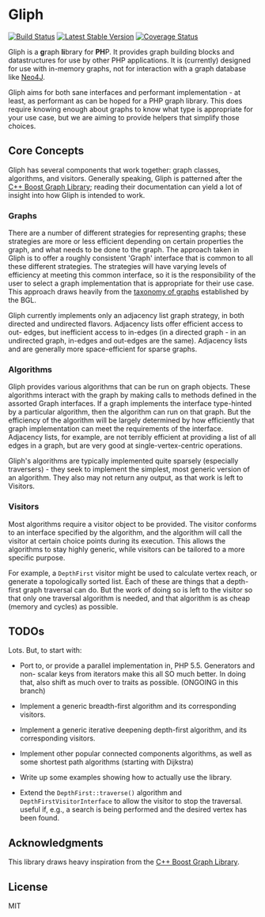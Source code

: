 # Gliph

[![Build Status](https://travis-ci.org/sdboyer/gliph.png?branch=master)](https://travis-ci.org/sdboyer/gliph)
[![Latest Stable Version](https://poser.pugx.org/sdboyer/gliph/v/stable.png)](https://packagist.org/packages/sdboyer/gliph)
[![Coverage Status](https://coveralls.io/repos/sdboyer/gliph/badge.png?branch=master)](https://coveralls.io/r/sdboyer/gliph?branch=master)

Gliph is a **g**raph **li**brary for **PH**P. It provides graph building blocks
and datastructures for use by other PHP applications. It is (currently) designed
for use with in-memory graphs, not for interaction with a graph database like
[Neo4J](http://neo4j.org/).

Gliph aims for both sane interfaces and performant implementation - at least, as
performant as can be hoped for a PHP graph library. This does require knowing
enough about graphs to know what type is appropriate for your use case, but we
are aiming to provide helpers that simplify those choices.

## Core Concepts

Gliph has several components that work together: graph classes, algorithms, and
visitors. Generally speaking, Gliph is patterned after the [C++ Boost Graph
Library](http://www.boost.org/libs/graph/doc); reading their documentation can
yield a lot of insight into how Gliph is intended to work.

### Graphs

There are a number of different strategies for representing graphs; these
strategies are more or less efficient depending on certain properties the graph,
and what needs to be done to the graph. The approach taken in Gliph is to offer
a roughly consistent 'Graph' interface that is common to all these different
strategies. The strategies will have varying levels of efficiency at meeting
this common interface, so it is the responsibility of the user to select a graph
implementation that is appropriate for their use case. This approach draws
heavily from the [taxonomy of
graphs](http://www.boost.org/doc/libs/1_54_0/libs/graph/doc/graph_concepts.html)
established by the BGL.

Gliph currently implements only an adjacency list graph strategy, in both
directed and undirected flavors. Adjacency lists offer efficient access to out-
edges, but inefficient access to in-edges (in a directed graph - in an
undirected graph, in-edges and out-edges are the same). Adjacency lists and are
generally more space-efficient for sparse graphs.

### Algorithms

Gliph provides various algorithms that can be run on graph objects. These
algorithms interact with the graph by making calls to methods defined in the
assorted Graph interfaces. If a graph implements the interface type-hinted by a
particular algorithm, then the algorithm can run on that graph. But the
efficiency of the algorithm will be largely determined by how efficiently that
graph implementation can meet the requirements of the interface. Adjacency
lists, for example, are not terribly efficient at providing a list of all edges
in a graph, but are very good at single-vertex-centric operations.

Gliph's algorithms are typically implemented quite sparsely (especially
traversers) - they seek to implement the simplest, most generic version of an
algorithm. They also may not return any output, as that work is left to
Visitors.

### Visitors

Most algorithms require a visitor object to be provided. The visitor conforms to
an interface specified by the algorithm, and the algorithm will call the visitor
at certain choice points during its execution. This allows the algorithms to
stay highly generic, while visitors can be tailored to a more specific purpose.

For example, a ```DepthFirst``` visitor might be used to calculate vertex reach,
or generate a topologically sorted list. Each of these are things that a depth-
first graph traversal can do. But the work of doing so is left to the visitor so
that only one traversal algorithm is needed, and that algorithm is as cheap
(memory and cycles) as possible.

## TODOs

Lots. But, to start with:

- Port to, or provide a parallel implementation in, PHP 5.5. Generators and non-
scalar keys from iterators make this all SO much better. In doing that, also
shift as much over to traits as possible.   (ONGOING in this branch)

- Implement a generic breadth-first algorithm and its corresponding visitors.

- Implement a generic iterative deepening depth-first algorithm, and its
corresponding visitors.

- Implement other popular connected components algorithms, as well as some
shortest path algorithms (starting with Dijkstra)

- Write up some examples showing how to actually use the library.

- Extend the ```DepthFirst::traverse()``` algorithm and
```DepthFirstVisitorInterface``` to allow the visitor to stop the traversal.
useful if, e.g., a search is being performed and the desired vertex has been
found.

## Acknowledgments

This library draws heavy inspiration from the [C++ Boost Graph Library](http://www.boost.org/libs/graph/doc).

## License

MIT
